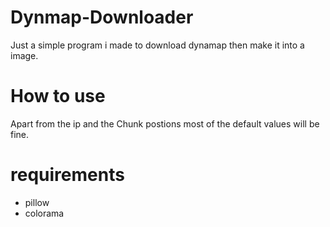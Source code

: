 # Dynmap-Downloader
Just a simple program i made to download dynamap then make it into a image.

# How to use
Apart from the ip and the Chunk postions most of the default values will be fine.

# requirements
 - pillow
 - colorama
